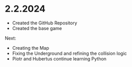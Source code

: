# 2.2.2024

- Created the GitHub Repository
- Created the base game

Next:
- Creating the Map
- Fixing the Underground and refining the collision logic
- Piotr and Hubertus continue learning Python